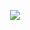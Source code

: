 <div align="center">

![](http://image.wenzhihuai.com/images/202002260829012133856189.png)

</div>

